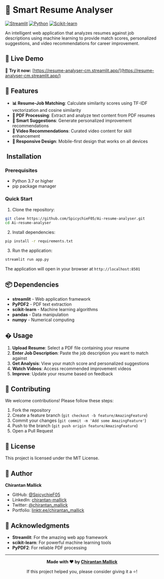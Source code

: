 # 🤖 Smart Resume Analyser

[![Streamlit](https://img.shields.io/badge/Streamlit-FF4B4B?style=for-the-badge&logo=streamlit&logoColor=white)](https://streamlit.io/)
[![Python](https://img.shields.io/badge/Python-3776AB?style=for-the-badge&logo=python&logoColor=white)](https://python.org/)
[![Scikit-learn](https://img.shields.io/badge/scikit--learn-F7931E?style=for-the-badge&logo=scikit-learn&logoColor=white)](https://scikit-learn.org/)

An intelligent web application that analyzes resumes against job descriptions using machine learning to provide match scores, personalized suggestions, and video recommendations for career improvement.

## 🚀 Live Demo

🎯 **Try it now:** [https://resume-analyser-cm.streamlit.app/](https://resume-analyser-cm.streamlit.app/)

## 🌟 Features

- **📊 Resume-Job Matching**: Calculate similarity scores using TF-IDF vectorization and cosine similarity
- **📄 PDF Processing**: Extract and analyze text content from PDF resumes
- **🎯 Smart Suggestions**: Generate personalized improvement recommendations
- **🎥 Video Recommendations**: Curated video content for skill enhancement
- **📱 Responsive Design**: Mobile-first design that works on all devices

## ️ Installation

### Prerequisites
- Python 3.7 or higher
- pip package manager

### Quick Start
1. Clone the repository:
```bash
git clone https://github.com/SpicychieF05/Ai-resume-analyser.git
cd Ai-resume-analyser
```

2. Install dependencies:
```bash
pip install -r requirements.txt
```

3. Run the application:
```bash
streamlit run app.py
```

The application will open in your browser at `http://localhost:8501`

## 📦 Dependencies

- **streamlit** - Web application framework
- **PyPDF2** - PDF text extraction
- **scikit-learn** - Machine learning algorithms
- **pandas** - Data manipulation
- **numpy** - Numerical computing

## � Usage

1. **Upload Resume**: Select a PDF file containing your resume
2. **Enter Job Description**: Paste the job description you want to match against
3. **Get Analysis**: View your match score and personalized suggestions
4. **Watch Videos**: Access recommended improvement videos
5. **Improve**: Update your resume based on feedback

## 🤝 Contributing

We welcome contributions! Please follow these steps:

1. Fork the repository
2. Create a feature branch (`git checkout -b feature/AmazingFeature`)
3. Commit your changes (`git commit -m 'Add some AmazingFeature'`)
4. Push to the branch (`git push origin feature/AmazingFeature`)
5. Open a Pull Request

## 📄 License

This project is licensed under the MIT License.

## 👤 Author

**Chirantan Mallick**
- GitHub: [@SpicychieF05](https://github.com/SpicychieF05)
- LinkedIn: [chirantan-mallick](https://linkedin.com/in/chirantan-mallick)
- Twitter: [@chirantan_mallick](https://twitter.com/chirantan_mallick)
- Portfolio: [linktr.ee/chirantan_mallick](https://linktr.ee/chirantan_mallick)

## 🙏 Acknowledgments

- **Streamlit**: For the amazing web app framework
- **scikit-learn**: For powerful machine learning tools
- **PyPDF2**: For reliable PDF processing

---

<div align="center">

**Made with ❤️ by [Chirantan Mallick](https://linktr.ee/chirantan_mallick)**

If this project helped you, please consider giving it a ⭐!

</div>
